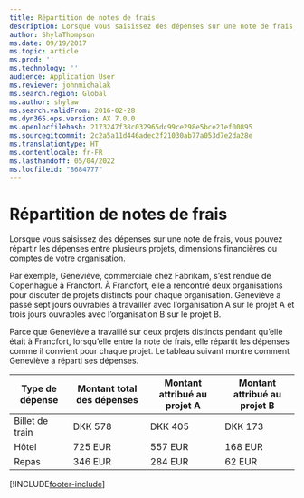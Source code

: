 ```yaml
---
title: Répartition de notes de frais
description: Lorsque vous saisissez des dépenses sur une note de frais, vous pouvez répartir les dépenses entre plusieurs projets, entités juridiques ou comptes de votre organisation.
author: ShylaThompson
ms.date: 09/19/2017
ms.topic: article
ms.prod: ''
ms.technology: ''
audience: Application User
ms.reviewer: johnmichalak
ms.search.region: Global
ms.author: shylaw
ms.search.validFrom: 2016-02-28
ms.dyn365.ops.version: AX 7.0.0
ms.openlocfilehash: 2173247f38c032965dc99ce298e5bce21ef00895
ms.sourcegitcommit: 2c2a5a11d446adec2f21030ab77a053d7e2da28e
ms.translationtype: HT
ms.contentlocale: fr-FR
ms.lasthandoff: 05/04/2022
ms.locfileid: "8684777"
---
```

# <a name="expense-report-distributions"></a>Répartition de notes de frais

Lorsque vous saisissez des dépenses sur une note de frais, vous pouvez répartir les dépenses entre plusieurs projets, dimensions financières ou comptes de votre organisation.

Par exemple, Geneviève, commerciale chez Fabrikam, s’est rendue de Copenhague à Francfort. À Francfort, elle a rencontré deux organisations pour discuter de projets distincts pour chaque organisation. Geneviève a passé sept jours ouvrables à travailler avec l’organisation A sur le projet A et trois jours ouvrables avec l’organisation B sur le projet B.

Parce que Geneviève a travaillé sur deux projets distincts pendant qu’elle était à Francfort, lorsqu’elle entre la note de frais, elle répartit les dépenses comme il convient pour chaque projet. Le tableau suivant montre comment Geneviève a réparti ses dépenses.


| Type de dépense | Montant total des dépenses|Montant attribué au projet A| Montant attribué au projet B |
|--------------|---------------------|-------------------------------|---------------------------------|
|Billet de train   |DKK 578              |DKK 405                        |DKK 173                          |
|Hôtel         |725 EUR              |557 EUR                        |168 EUR                          |
|Repas         |346 EUR              |284 EUR                        |62 EUR                           |



[!INCLUDE[footer-include](../includes/footer-banner.md)]